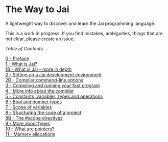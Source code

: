 # The Way to Jai
A lightweight way to discover and learn the Jai programming language.

This is a work in progress.
If you find mistakes, ambiguities, things that are not clear, please create an issue.

_Table of Contents_

   [0 -  Preface](https://github.com/Ivo-Balbaert/The_Way_to_Jai/blob/main/book/0_Preface.md)  
   [1 -  What is Jai?](https://github.com/Ivo-Balbaert/The_Way_to_Jai/blob/main/book/1_What_is_Jai.md)   
   [1B - What is Jai - more in depth](https://github.com/Ivo-Balbaert/The_Way_to_Jai/blob/main/book/1B_What_is_Jai%20-%20more%20in%20depth.md)   
   [2 -  Setting up a Jai development environment](https://github.com/Ivo-Balbaert/The_Way_to_Jai/blob/main/book/2_Setting_up_a_Jai_Development_Environment.md)  
   [2B - Compiler command-line options](https://github.com/Ivo-Balbaert/The_Way_to_Jai/blob/main/book/2B_Compiler_command_line_options.md)  
   [3 - Compiling and running your first program](https://github.com/Ivo-Balbaert/The_Way_to_Jai/blob/main/book/3_Compiling_and_running_your_first_program.md)  
   [4 - More info about the compiler](https://github.com/Ivo-Balbaert/The_Way_to_Jai/blob/main/book/4_More_info_about_the_compiler.md)  
   [5 - Constants, variables, types and operations](https://github.com/Ivo-Balbaert/The_Way_to_Jai/blob/main/book/5_Constants%2C%20variables%2C%20types%20and%20operations.md)  
   [6 - Bool and number types](https://github.com/Ivo-Balbaert/The_Way_to_Jai/blob/main/book/6_bool_and_number_types.md)  
   [7 - Scope of variables](https://github.com/Ivo-Balbaert/The_Way_to_Jai/blob/main/book/7_Scope_of_Variables.md)  
   [8 - Structuring the code of a project](https://github.com/Ivo-Balbaert/The_Way_to_Jai/blob/main/book/8_Structuring_the_code_of_a_project.md)  
   [8B - The #scope directives](https://github.com/Ivo-Balbaert/The_Way_to_Jai/blob/main/book/8B_The_scope_directives.md)    
   [9 - More about types](https://github.com/Ivo-Balbaert/The_Way_to_Jai/blob/main/book/9_More_about_types.md)  
   [10 - What are pointers?](https://github.com/Ivo-Balbaert/The_Way_to_Jai/blob/main/book/10_What_are_pointers.md)  
   [11 - Memory allocations](https://github.com/Ivo-Balbaert/The_Way_to_Jai/blob/main/book/11_Memory_allocations.md)    
  
  